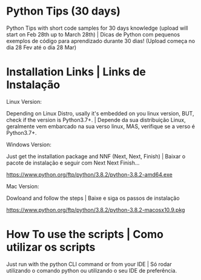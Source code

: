 # Python Tips (30 days)
Python Tips with short code samples for 30 days knowledge (upload will start on Feb 28th up to March 28th) | Dicas de Python com pequenos exemplos de código para aprendizado durante 30 dias! (Upload começa no dia 28 Fev até o dia 28 Mar)


# Installation Links | Links de Instalação

Linux Version:

Depending on Linux Distro, usally it's embedded on you linux version, BUT, check if the version is Python3.7+. | Depende da sua distribuição Linux, geralmente vem embarcado na sua verso linux, MAS, verifique se a verso é Python3.7+.

Windows Version:

Just get the installation package and NNF (Next, Next, Finish) | Baixar o pacote de instalação e seguir com Next Next Finish...

https://www.python.org/ftp/python/3.8.2/python-3.8.2-amd64.exe

Mac Version:

Dowloand and follow the steps | Baixe e siga os passos de instalação

https://www.python.org/ftp/python/3.8.2/python-3.8.2-macosx10.9.pkg


# How To use the scripts | Como utilizar os scripts

Just run with the python CLI command or from your IDE | Só rodar utilizando o comando python ou utilizando o seu IDE de preferência.

